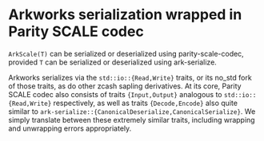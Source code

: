 # Arkworks serialization wrapped in Parity SCALE codec

`ArkScale(T)` can be serialized or deserialized using parity-scale-codec,
provided `T` can be serialized or deserialized using ark-serialize.

Arkworks serializes via the `std::io::{Read,Write}` traits, or its
no_std fork of those traits, as do other zcash sapling derivatives.
At its core, Parity SCALE codec also consists of traits `{Input,Output}`
analogous to `std::io::{Read,Write}` respectively, as well as traits
`{Decode,Encode}` also quite similar to
 `ark-serialize::{CanonicalDeserialize,CanonicalSerialize}`.
We simply translate between these extremely similar traits, including
wrapping and unwrapping errors appropriately.

